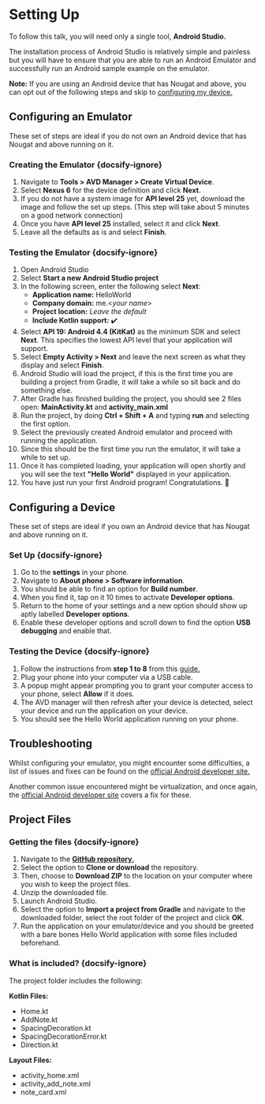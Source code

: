 # Setting Up
To follow this talk, you will need only a single tool, **Android Studio.**

The installation process of Android Studio is relatively simple and painless but you will have to ensure that you are able to run an Android Emulator and successfully run an Android sample example on the emulator.

**Note:** If you are using an Android device that has Nougat and above, you can opt out of the following steps and skip to [configuring my device.](setup.md?id=configuring-a-device)

## Configuring an Emulator
These set of steps are ideal if you do not own an Android device that has Nougat and above running on it.

### Creating the Emulator {docsify-ignore}
1. Navigate to **Tools > AVD Manager > Create Virtual Device**.
2. Select **Nexus 6** for the device definition and click **Next**.
3. If you do not have a system image for **API level 25** yet, download the image and follow the set up steps. (This step will take about 5 minutes on a good network connection)
4. Once you have **API level 25** installed, select it and click **Next**.
5. Leave all the defaults as is and select **Finish**.
 
### Testing the Emulator {docsify-ignore}
1. Open Android Studio
2. Select **Start a new Android Studio project**
3. In the following screen, enter the following select **Next**:
   * **Application name:** HelloWorld
   * **Company domain:** me.&lt;*your name*&gt;
   * **Project location:** *Leave the default*
   * **Include Kotlin support:** ✔️
4. Select **API 19: Android 4.4 (KitKat)** as the minimum SDK and select **Next**. This specifies the lowest API level that your application will support.
5. Select **Empty Activity > Next** and leave the next screen as what they display and select **Finish**.
6. Android Studio will load the project, if this is the first time you are building a project from Gradle, it will take a while so sit back and do something else.
7. After Gradle has finished building the project, you should see 2 files open: **MainActivity.kt** and **activity_main.xml**
8. Run the project, by doing **Ctrl + Shift + A** and typing **run** and selecting the first option. 
9. Select the previously created Android emulator and proceed with running the application.
10. Since this should be the first time you run the emulator, it will take a while to set up.
11. Once it has completed loading, your application will open shortly and you will see the text **"Hello World"** displayed in your application. 
12. You have just run your first Android program! Congratulations. 🎉

## Configuring a Device
These set of steps are ideal if you own an Android device that has Nougat and above running on it.

### Set Up {docsify-ignore}
1. Go to the **settings** in your phone.
2. Navigate to **About phone > Software information**.
3. You should be able to find an option for **Build number**. 
4. When you find it, tap on it 10 times to activate **Developer options**.
5. Return to the home of your settings and a new option should show up aptly labelled **Developer options**.
6. Enable these developer options and scroll down to find the option **USB debugging** and enable that.

### Testing the Device {docsify-ignore}
1. Follow the instructions from **step 1 to 8** from this [guide.](setup.md?id=testing-the-emulator)
2. Plug your phone into your computer via a USB cable.
3. A popup might appear prompting you to grant your computer access to your phone, select **Allow** if it does.
4. The AVD manager will then refresh after your device is detected, select your device and run the application on your device. 
5. You should see the Hello World application running on your phone.

## Troubleshooting
Whilst configuring your emulator, you might encounter some difficulties, a list of issues and fixes can be found on the [official Android developer site.](https://developer.android.com/studio/run/emulator-troubleshooting)

Another common issue encountered might be virtualization, and once again, the [official Android developer site](https://developer.android.com/studio/run/emulator-acceleration) covers a fix for these.

## Project Files
### Getting the files {docsify-ignore}
1. Navigate to the [**GitHub repository**.](https://github.com/woojiahao/KotlinToDoBare)
2. Select the option to **Clone or download** the repository.
3. Then, choose to **Download ZIP** to the location on your computer where you wish to keep the project files.
4. Unzip the downloaded file.
5. Launch Android Studio.
6. Select the option to **Import a project from Gradle** and navigate to the downloaded folder, select the root folder of the project and click **OK**.
7. Run the application on your emulator/device and you should be greeted with a bare bones Hello World application with some files included beforehand.

### What is included? {docsify-ignore}
The project folder includes the following:

**Kotlin Files:**

* Home.kt
* AddNote.kt
* SpacingDecoration.kt
* SpacingDecorationError.kt
* Direction.kt

**Layout Files:**

* activity_home.xml
* activity_add_note.xml
* note_card.xml